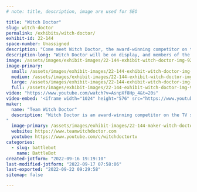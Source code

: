 ```yaml
---
# note: title, description, image are used for SEO

title: "Witch Doctor"
slug: witch-doctor
permalink: /exhibits/witch-doctor/
exhibit-id: 22-144
space-number: Unassigned
description: "Come meet Witch Doctor, the award-winning competitor on the TV show BattleBots!"
description-long: "Witch Doctor will be on display, and members of the team will be available to meet and greet. Come say hi!"
image: /assets/images/exhibit-images/22-144-exhibit-witch-doctor-img-9299-large.JPG
image-primary: 
  small: /assets/images/exhibit-images/22-144-exhibit-witch-doctor-img-9299-small.JPG
  medium: /assets/images/exhibit-images/22-144-exhibit-witch-doctor-img-9299-medium.JPG
  large: /assets/images/exhibit-images/22-144-exhibit-witch-doctor-img-9299-large.JPG
  full: /assets/images/exhibit-images/22-144-exhibit-witch-doctor-img-9299-full.JPG
video: "https://www.youtube.com/watch?v=AsnpXf8Hp_4&t=20s"
video-embed: '<iframe width="1024" height="576" src="https://www.youtube.com/embed/AsnpXf8Hp_4?feature=oembed" frameborder="0" allow="accelerometer; autoplay; clipboard-write; encrypted-media; gyroscope; picture-in-picture" allowfullscreen title="Witch Doctors Top Battles // BattleBots 2019"></iframe>'
maker: 
  name: "Team Witch Doctor"
  description: "Witch Doctor is an award-winning competitor on the TV show BattleBots. It weighs 250 pounds, and battles with its dual skull-shaped disks spinning at over 200 miles per hour! Witch Doctor has been a 2x BattleBots World Championship Finalist, 2x BattleBots Bounty Hunter Champion, BattleBots Golden Bolt Finalist, and BattleBots All-Stars Champion. Team Witch Doctor is a fan-favorite known for competing in their custom-made skeleton jackets and top hats. The South Florida team is an avid advocate of robotics education through combat robotics, and their Witch Doctor Junior educational program includes free YouTube video lessons to help new builders get started. You can learn more at www.teamwitchdoctor.com.
"
  image-primary: /assets/images/exhibit-images/22-144-maker-witch-doctor-2-witchdoctor-team-2021-medium.jpg
  website: https://www.teamwitchdoctor.com
  youtube: https://www.youtube.com/c/witchdoctortv
categories: 
  - slug: battlebot
    name: BattleBot
created-jotform: "2022-09-16 19:19:10"
last-modified-jotform: "2022-09-17 07:58:06"
last-exported: "2022-09-22 09:29:58"
sitemap: false

---
```


